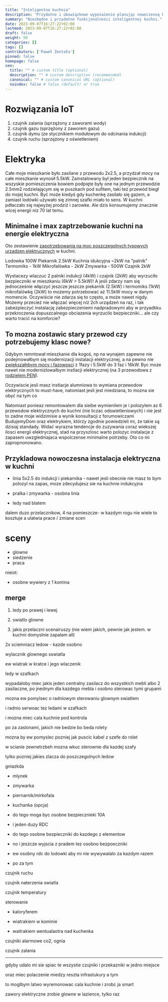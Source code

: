 ```yaml
---
title: "Inteligentna kuchnia"
description: "Przydatne i obowiązkowe wyposażenie planując nowoczesną kuchnię w ramach inteligentnego domu."
summary: "Niezbędne i przydatne funkcjonalności inteligentnej kuchni."
date: 2023-09-07T16:27:22+02:00
lastmod: 2023-09-07T16:27:22+02:00
draft: false
weight: 50
categories: []
tags: []
contributors: ['Paweł Żentała']
pinned: false
homepage: false
seo:
  title: "" # custom title (optional)
  description: "" # custom description (recommended)
  canonical: "" # custom canonical URL (optional)
  noindex: false # false (default) or true
---
```


# Rozwiązania IoT
1) czujnik zalania (sprzężony z zaworami wody)
3) czujnik gazu (sprzężony z zaworem gazu)
2) czujnik dymu (ze stycznikiem modułowym do odcinania indukcji)
4) czujnik ruchu (sprzężony z oświetleniem)

# Elektryka
Całe moje mieszkanie było zasilane z przewodu 2x2.5, a przydzał mocy na całe mieszkanie wynosił 5.5kW. Zainstalowany był jeden bezpiecznik na wszyskie pomieszczenia bowiem podpięte były one na jednym przewodzie 2.5mm2 rodzielającym się w puszkach pod sufitem, taki też przewód biegł do mojej kuchni. Być może kiedyś gdy kuchenkę zasilało się gazem, a zamiast lodówki używało się zimnej szafki miało to sens. W kuchni pdłaczało się najwyżej prodziż i zarowke. Ale dzis konsumujemy znacznie wicej energii niz 70 lat temu.

## Minimalne i max zaptrzebowanie kuchni na energie elektryczna
Oto zestawienie [zapotrzebowania na moc poszczegolnych typowych urzadzen elektrucznych]() w kuchni.

Lodowka 100W
Piekarnik 2.5kW
Kuchnia idukcyjna ~2kW na "palnik"
Termomiks - 1kW
Mikrofalówka - 2kW
Zmywarka - 500W
Czajnik 2kW

Wystacezy wlaczuc 2 palniki indukcji (4kW) i czajnik (2kW) aby wyrzuciło bezpieczniki w mieszkaniu (6kW > 5.5kW)! A jeśli zdarzy nam się jednocześnie włączyć jeszcze jeszcze piekarnik (2.5kW) i termomiks (1kW) mikrofalówkę (2kW) to możemy potrzebować aż 11.5kW mocy w danym momencie. Oczywiście nie zdarza się to często, a może nawet nigdy. Możemy przecież nie włączać więcej niż 2ch urządzeń na raz, i tak zabezpieczyć instalację zabezpieczeniemi nadpradowymi aby w przyadkku przekroczenia dopuszcalnego obciazenia wyrzucilo bezpieczniki... ale czy warto tracić na komforcie?

## To mozna zostawic stary przewod czy potrzebujemy klasc nowe?
Gdybym remntował mieszkanie dla kogoś, np na wynajem zapewne nie podejmowałbym się modernizacji instalacji elektrycznej, a na pewno nie [zwiększałnbym mocy i fazowosci]() z 1fazy i 5.5kW do 3 faz i 16kW. Byc moze nawet nie modernizlowalbym instlacji elektrycznej (na 3 przewodowa z [rodzielem PEN]()).

Oczywiscie jesli masz instlacje alumniowa to wymiana przewodow elektrycznych to must-have, natomiast jesli jest miedziana, to mozna sie obyć na tym co

Natomiast ponieaz remontowalem dla sieibe wymienilem je i polozylem az 6 przewodow elektrycznych do kuchni (nie liczac odswietleniowych) i nie jest to zadne moje widzimisie a wynik konsultacji z forumowiczami BudujemyDom oraz elektrykiem, którzy zgodnie powiedzieli mi, że takie są dzisiaj standady. Widać wyrazna tendencje do zuzywania coraz wiekszej ilosci energii elektrycznej, stad na przyszlosc warto polozyc instalacje z zapasem uwzgledniajaca wspolczense minimalne potrzeby. Oto co mi zapropnonowano.

## Przykladowa nowoczesna instalacja elektryczna w kuchni

- linia 5x2.5 do indukcji i piekarnika - nawet jesli obecnie nie masz to bym polozyl na zapas, moze zdecydujesz sie na kuchnie indukcyjna
- pralka i zmywarka - osobna linia

- ledy nad blatem

dalem duzo przelacznikow, 4 na pomieszcze-  w kazdym rogu
nie wiele to kosztuje a ulatwia prace / zmiane scen

# sceny
- glowne
- siedzenie
- praca


nieiot:
- osobne wywiery z 1 komina


## merge

1.  ledy po prawej i lewej

2.  swiatlo glowne

3.  jakis przelaczni scenairuszy (nie wiem jakich, pewnie jak jestem. w kuchni domyslnie zapalam all)




2x sciemniacz ledow - kazde osobno

wylacznik glownego sswiatla

ew wiatrak w kratce i jego wlaczenik



ledy w szafkach



wypadaloby miec jakis jeden centralny zasilacz do wszystkich mebli albo 2 zasilaczne, po jnednym dla kazdego mebla i osobno sterowac tymi grupami



mozna ew pomylsec o radniowym sterowaniu glownym swiatlem

i radnio serwoac tez ledami w szafkach

i mozna miec cala kuchnie pod kontrola

po za zaslonami, jakich nie bedzie bo beda rolety

mozna by ew pomyslec pozniej jak puscic kabel z szefe do rolet



w scianie zewnetrzbeh mozna wkuc sterownie dla kazdej szafy

tylko pozniej jakies zlacza do poszczegolnych ledow





gniazkda

-   mlynek

-   zmywarka

-   piernarnik/mirkofala

-   kuchanka (opcja)

-   do tego moga byc osobne bezpiecznieki 10A

-   i jeden duzy RDC

-   do tego osobne bezpieczniki do kazdego z elementow

-   no i jeszcze wyjscia z pradem tez osobno bezpoeczniki

-   ew osobny rdc do lodowki aby mi nie wywywalalo za kazdym razem

-   po za tym




czujnik ruchu

czujnik naterzenia swiatla

czujnik temperatury

sterowanie

-   kaloryferem

-   wiatrakiem w kominie

-   waitrakiem wentualaotra nad kuchenka


czujniki alarmowe co2, ognia

czujnik zalania



___



gdyby udalo mi sie spiac te wszystie czujniki i przekazniki w jedno miejsce

oraz miec polaczenie miedzy reszta infrastukury a tym

to moglbym latwo wyremonowac cala kuchnie i zrobc ja smart

zawory elektryczne zrobie glowne w lazience, tylko raz
